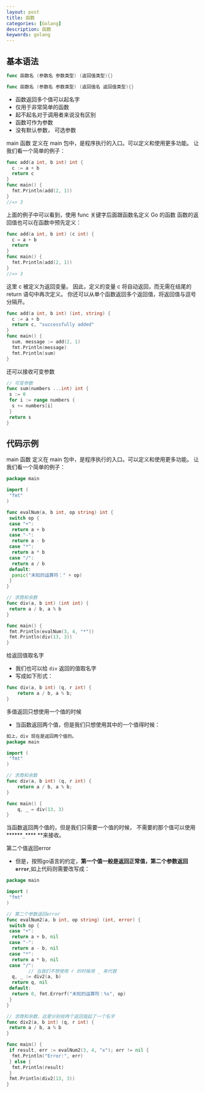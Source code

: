 ```yaml
---
layout: post
title: 函数
categories: [Golang]
description: 函数
keywords: golang
---
```


## 基本语法

```go
func 函数名 (参数名 参数类型) (返回值类型){}

func 函数名 (参数名 参数类型) (返回值名 返回值类型){}
```

- 函数返回多个值可以起名字
- 仅用于非常简单的函数
- 起不起名对于调用者来说没有区别
- 函数可作为参数
- 没有默认参数， 可选参数

main 函数 定义在 main 包中，是程序执行的入口。可以定义和使用更多功能。 让我们看一个简单的例子：

```go
func add(a int, b int) int {
  c := a + b
  return c
}
func main() {
  fmt.Println(add(2, 1))
}
//=> 3
```

上面的例子中可以看到，使用 func 关键字后面跟函数名定义 Go 的函数
函数的返回值也可以在函数中预先定义：

```go
func add(a int, b int) (c int) {
  c = a + b
  return
}
func main() {
  fmt.Println(add(2, 1))
}
//=> 3
```

这里 c 被定义为返回变量。 因此，定义的变量 c 将自动返回，而无需在结尾的 return 语句中再次定义。
你还可以从单个函数返回多个返回值，将返回值与逗号分隔开。

```go
func add(a int, b int) (int, string) {
  c := a + b
  return c, "successfully added"
}
func main() {
  sum, message := add(2, 1)
  fmt.Println(message)
  fmt.Println(sum)
}
```

还可以接收可变参数

```go
// 可变参数
func sum(numbers ...int) int {
 s := 0
 for i := range numbers {
  s += numbers[i]
 }
 return s
}
```

## 代码示例

main 函数 定义在 main 包中，是程序执行的入口。可以定义和使用更多功能。 让我们看一个简单的例子：

```go
package main

import (
 "fmt"
)

func evalNum(a, b int, op string) int {
 switch op {
 case "+":
  return a + b
 case "-":
  return a - b
 case "*":
  return a * b
 case "/":
  return a / b
 default:
  panic("未知的运算符：" + op)
 }
}

// 求商和余数
func div(a, b int) (int int) {
 return a / b, a % b
}

func main() {
 fmt.Println(evalNum(3, 4, "*"))
 fmt.Println(div(13, 3))
}
```

给返回值取名字

- 我们也可以给 `div` 返回的值取名字
- 写成如下形式：

```go
func div(a, b int) (q, r int) {
    return a / b, a % b;
}
```

多值返回只想使用一个值的时候

- 当函数返回两个值，但是我们只想使用其中的一个值得时候：

```go
如上，div 现在是返回两个值的。
package main

import (
 "fmt"
)

// 求商和余数
func div(a, b int) (q, r int) {
    return a / b, a % b;
}

func main() {
    q, _ = div(13, 3)
}
```

当函数返回两个值的，但是我们只需要一个值的时候， 不需要的那个值可以使用******`_`**** **来接收。

第二个值返回error

- 但是，按照go语言的约定，**第一个值一般是返回正常值，第二个参数返回 `error`**,如上代码则需要改写成：

```go
package main

import (
 "fmt"
)

// 第二个参数返回error
func evalNum2(a, b int, op string) (int, error) {
 switch op {
 case "+":
  return a + b, nil
 case "-":
  return a - b, nil
 case "*":
  return a * b, nil
 case "/":
        // 当我们不想使用 r 的时候用 _ 来代替
  q, _ := div2(a, b)
  return q, nil
 default:
  return 0, fmt.Errorf("未知的运算符：%s", op)
 }
}

// 求商和余数，这里分别给两个返回值起了一个名字
func div2(a, b int) (q, r int) {
 return a / b, a % b
}

func main() {
 if result, err := evalNum2(3, 4, "x"); err != nil {
  fmt.Println("Error:", err)
 } else {
  fmt.Println(result)
 }
 fmt.Println(div2(13, 3))
}

```
